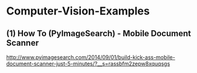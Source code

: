 # Computer-Vision-Examples


## (1) How To (PyImageSearch) - Mobile Document Scanner

http://www.pyimagesearch.com/2014/09/01/build-kick-ass-mobile-document-scanner-just-5-minutes/?__s=rassbfm2zepw8xquqsgs